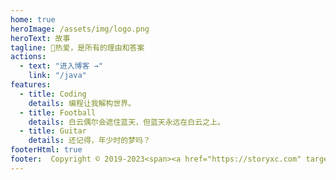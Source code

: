 ```yaml
---
home: true
heroImage: /assets/img/logo.png
heroText: 故事
tagline: 🚀热爱，是所有的理由和答案
actions: 
  - text: "进入博客 →"
    link: "/java"
features:
  - title: Coding
    details: 编程让我解构世界。
  - title: Football
    details: 白云偶尔会遮住蓝天，但蓝天永远在白云之上。
  - title: Guitar
    details: 还记得，年少时的梦吗？
footerHtml: true
footer:  Copyright © 2019-2023<span><a href="https://storyxc.com" target="_blank" style="font-weight:bold"> story</a> | <a href="http://beian.miit.gov.cn/" target="_blank">豫ICP备19046036号</a></span>
---
```


